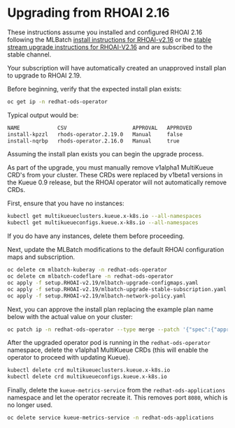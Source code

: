 # Upgrading from RHOAI 2.16

These instructions assume you installed and configured RHOAI 2.16 following
the MLBatch [install instructions for RHOAI-v2.16](../setup.RHOAI-v2.16/CLUSTER-SETUP.md)
or the [stable stream upgrade instructions for RHOAI-V2.16](../setup.RHOAI-v2.16/UPGRADE-STABLE.md)
and are subscribed to the stable channel.

Your subscription will have automatically created an unapproved
install plan to upgrade to RHOAI 2.19.

Before beginning, verify that the expected install plan exists:
```sh
oc get ip -n redhat-ods-operator
```
Typical output would be:
```sh
NAME            CSV                     APPROVAL   APPROVED
install-kpzzl   rhods-operator.2.19.0   Manual     false
install-nqrbp   rhods-operator.2.16.0   Manual     true
```

Assuming the install plan exists you can begin the upgrade process.

As part of the upgrade, you must manually remove v1alpha1 MultiKueue CRD's
from your cluster. These CRDs were replaced by v1beta1 versions in the Kueue 0.9 release,
but the RHOAI operator will not automatically remove CRDs.

First, ensure that you have no instances:
```sh
kubectl get multikueueclusters.kueue.x-k8s.io --all-namespaces
kubectl get multikueueconfigs.kueue.x-k8s.io --all-namespaces
```
If you do have any instances, delete them before proceeding.

Next, update the MLBatch modifications to the default RHOAI configuration maps and subscription.
```sh
oc delete cm mlbatch-kuberay -n redhat-ods-operator
oc delete cm mlbatch-codeflare -n redhat-ods-operator
oc apply -f setup.RHOAI-v2.19/mlbatch-upgrade-configmaps.yaml
oc apply -f setup.RHOAI-v2.19/mlbatch-upgrade-stable-subscription.yaml
oc apply -f setup.RHOAI-v2.19/mlbatch-network-policy.yaml
```

Next, you can approve the install plan replacing the example plan name below
with the actual value on your cluster:
```sh
oc patch ip -n redhat-ods-operator --type merge --patch '{"spec":{"approved":true}}' install-kpzzl
```

After the upgraded operator pod is running in the `redhat-ods-operator` namespace,
delete the v1alpha1 MultiKueue CRDs (this will enable the operator to proceed with updating Kueue).
```sh
kubectl delete crd multikueueclusters.kueue.x-k8s.io
kubectl delete crd multikueueconfigs.kueue.x-k8s.io
```

Finally, delete the `kueue-metrics-service` from the `redhat-ods-applications` namespace and
let the operator recreate it. This removes port `8080`, which is no longer used.
```sh
oc delete service kueue-metrics-service -n redhat-ods-applications
```

